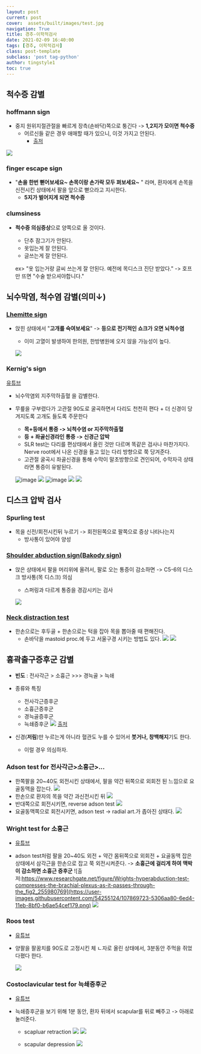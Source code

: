 ```yaml
---
layout: post
current: post 
cover:  assets/built/images/test.jpg
navigation: True
title: 경추-이학적검사  
date: 2021-02-09 16:40:00
tags: [경추, 이학적검사] 
class: post-template 
subclass: 'post tag-python' 
author: tingstyle1 
toc: true
---
```

##  척수증 감별



### hoffmann sign

- 중지 원위지절관절을 빠르게 장측(손바닥)쪽으로 퉁긴다 -> **1,2지가 모이면 척수증**
  - 어르신들 같은 경우 애매할 때가 있으니, 이것 가지고 안된다.
    - [출저](https://youtu.be/q_4gpNizwPg)

![](https://user-images.githubusercontent.com/54255124/107869659-d1af1800-6ed3-11eb-9f2d-92f16164e7c4.png)



### finger escape sign

- "**손을 한번 뻗어보세요~ 손목이랑 손가락 모두 펴보세요~** "
  라며, 환자에게 손목을 신전시킨 상태에서 팔을 앞으로 뻗으라고 지시한다.
  - **5지가 벌어지게 되면 척수증**



### clumsiness

- **척수증 의심증상**으로 양쪽으로 올 것이다.

  - 단추 잠그기가 안된다. 
  - 옷입는게 잘 안된다.
  - 글쓰는게 잘 안된다.

  ex> "옷 입는거랑 글씨 쓰는게 잘 안된다. 예전에 목디스크 진단 받았다." -> 호프만 뜨면 "수술 받으셔야합니다."





## 뇌수막염, 척수염 감별(의미↓)

### [Lhemitte sign](https://www.youtube.com/watch?v=mDQ-UdK-PDs)

- 앉힌 상태에서 "**고개를 숙여보세요**" ->  **등으로 전기적인 쇼크가 오면 뇌척수염**

  - 이미 고열이 발생하여 한의원, 한방병원에 오지 않을 가능성이 높다.

  ![](https://user-images.githubusercontent.com/54255124/107869661-d5429f00-6ed3-11eb-8446-b48beee64f0b.png)



### Kernig's sign
[유튜브](https://youtu.be/vsJG19M2rro)

- 뇌수막염외 지주막하출혈 을 감별한다.

- 무릎을 구부렸다가 고관절 90도로 굴곡하면서 다리도 천천히 편다 + 더 신경이 당겨지도록 고개도 들도록 주문한다 

  - **목+등에서 통증 -> 뇌척수염 or 지주막하출혈**
  - **등 + 좌골신경라인 통증 -> 신경근 압박**
  - SLR test는 다리를 편상태에서 올린 것만 다르며 똑같은 검사나 마찬가지다. Nerve root에서 나온 신경을 들고 있는 다리 방향으로 쭉 당겨준다.
  - 고관절 굴곡시 좌골신경을 통해 수막이 말초방향으로 견인되어, 수막자극 상태라면 통증이 유발된다.

  ![image](https://user-images.githubusercontent.com/54255124/108031711-a9125400-7074-11eb-9baa-49c0c26de0a4.png)
  ![](https://user-images.githubusercontent.com/54255124/107869662-d7a4f900-6ed3-11eb-976c-49a7df9b0c8d.png)
  ![image](https://user-images.githubusercontent.com/54255124/108031835-d9f28900-7074-11eb-8fc4-aca79dd53caa.png)
  ![](https://user-images.githubusercontent.com/54255124/107869663-da075300-6ed3-11eb-8104-616c24451f85.png)
  ![](https://user-images.githubusercontent.com/54255124/107869669-dbd11680-6ed3-11eb-8c5c-95aa4d6f9428.png)





## 디스크 압박 검사

### Spurling test

- 목을 신전/회전시킨뒤 누르기 -> 회전된쪽으로 팔쪽으로 증상 나타나는지
  - 방사통이 있어야 양성



### [Shoulder abduction sign(Bakody sign)](https://www.chiropracticonlinece.com/video-shoulder-abduction-test-bakodys-test/)

- 앉은 상태에서 팔을 머리위에 올려서, 팔로 오는 통증이 감소하면 -> C5-6의 디스크 방사통(목 디스크) 의심

  - 스퍼링과 다르게 통증을 경감시키는 검사

  ![](https://user-images.githubusercontent.com/54255124/107869682-fe632f80-6ed3-11eb-8501-792bdac8bacb.png)



### [Neck distraction test](https://www.youtube.com/watch?v=e3QXEjnxgyw)

- 한손으로는 후두골 + 한손으로는 턱을 잡아 목을 뽑아줄 때 편해진다.
  - 손바닥을 mastoid proc.에 두고 서울구경 시키는 방법도 있다.
    ![](https://user-images.githubusercontent.com/54255124/107869683-015e2000-6ed4-11eb-9c89-d7ea967f6762.png)
    ![](https://user-images.githubusercontent.com/54255124/107869685-04591080-6ed4-11eb-80ee-272db8011f90.png)





## 흉곽출구증후군 감별

- **빈도** : 전사각근 > 소흉근 >>> 경늑골 > 늑쇄

- 종류와 특징
  - 전사각근증후군
  - 소흉근증후군
  - 경늑골증후군
  - 늑쇄증후군
    ![](https://user-images.githubusercontent.com/54255124/107869687-0622d400-6ed4-11eb-9531-e683880eef5f.png)
    [출저](https://www.youtube.com/watch?v=XEWO_cFy5YI)



- 신경(**저림**)만 누르는게 아니라 혈관도 누를 수 있어서 **붓거나, 창백해지**기도 한다. 

  - 이럴 경우 의심하자.

  

  

### Adson test for 전사각근>소흉근>...

- 한쪽팔을 20~40도 외전시킨 상태에서, 팔을 약간 뒤쪽으로 외회전 된 느낌으로 요골동맥을 잡는다.
  ![](https://user-images.githubusercontent.com/54255124/107869689-07ec9780-6ed4-11eb-99eb-0cc1faa3f40d.png)
- 한손으로 환자의 목을 약간 과신전시킨 뒤
  ![](https://user-images.githubusercontent.com/54255124/107869718-4da96000-6ed4-11eb-9f85-6f7ec23dc7eb.png)
- 반대쪽으로 회전시키면, reverse adson test
  ![](https://user-images.githubusercontent.com/54255124/107869720-4eda8d00-6ed4-11eb-9b65-f85ee003db32.png)
- 요골동맥쪽으로 회전시키면, adson test -> radial art.가 좁아진 상태다. 
  ![](https://user-images.githubusercontent.com/54255124/107869722-513ce700-6ed4-11eb-9ce6-fe30703b610d.png)





### Wright test for 소흉근
- [유튜브](https://www.youtube.com/watch?v=0FVvOAndbwk)

- adson test처럼 팔을 20~40도 외전 + 약간 몸뒤쪽으로 외회전 + 요골동맥 잡은 상태에서
  삼각근을 한손으로 잡고 쭉 외전시켜준다. -> **소흉근에 걸리게 하여 맥박이 감소하면 소흉근 증후군**
  ![출저:https://www.researchgate.net/figure/Wrights-hyperabduction-test-compresses-the-brachial-plexus-as-it-passes-through-the_fig2_255980769](https://user-images.githubusercontent.com/54255124/107869723-5306aa80-6ed4-11eb-8bf0-b6ae54cef179.png)
  ![](https://user-images.githubusercontent.com/54255124/107869727-54d06e00-6ed4-11eb-8d78-3c9190d48048.png)



### Roos test
- [유튜브](https://www.youtube.com/watch?v=0FVvOAndbwk)

- 양팔을 팔꿈치를 90도로 고정시킨 체 ㄴ자로 올린 상태에서, 3분동안 주먹을 쥐었다폈다 한다.

  ![](https://user-images.githubusercontent.com/54255124/107869774-16877e80-6ed5-11eb-8f84-e97fd929faff.png)





### Costoclavicular test for 늑쇄증후군
- [유튜브](https://www.youtube.com/watch?v=XEWO_cFy5YI)

- 늑쇄증후군을 보기 위해
  1분 동안, 환자 뒤에서 scapular를 뒤로 빼주고 -> 아래로 눌러준다.

  - scapluar retraction
    ![](https://user-images.githubusercontent.com/54255124/107869776-18e9d880-6ed5-11eb-8ad4-1b9bfb61c3e8.png)
    ![](https://user-images.githubusercontent.com/54255124/107869777-1e472300-6ed5-11eb-80a6-29faff85f0b5.png)

  - scapular depression
    ![](https://user-images.githubusercontent.com/54255124/107869779-2010e680-6ed5-11eb-99e9-e9216ae5fe9e.png)





